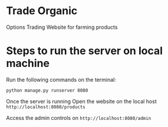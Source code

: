 # Trade Organic
Options Trading Website for farming products

# Steps to run the server on local machine
Run the following commands on the terminal:
```
python manage.py runserver 8080
```

Once the server is running
Open the website on the local host `http://localhost:8080/products`

Access the admin controls on `http://localhost:8080/admin`
